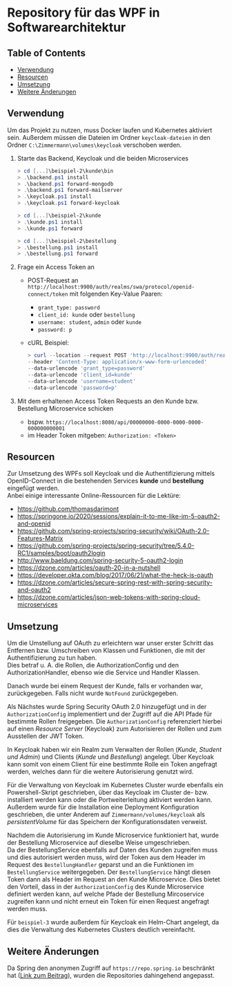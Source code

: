 # Repository für das WPF in Softwarearchitektur

## Table of Contents

- [Verwendung](#verwendung)
- [Resourcen](#resourcen)
- [Umsetzung](#umsetzung)
- [Weitere Änderungen](#weitere-änderungen)

## Verwendung

Um das Projekt zu nutzen, muss Docker laufen und Kubernetes aktiviert sein.
Außerdem müssen die Dateien im Ordner `keycloak-dateien` in den Ordner `C:\Zimmermann\volumes\keycloak` verschoben werden.

1. Starte das Backend, Keycloak und die beiden Microservices

    ```ps1
    > cd [...]\beispiel-2\kunde\bin
    > .\backend.ps1 install
    > .\backend.ps1 forward-mongodb
    > .\backend.ps1 forward-mailserver
    > .\keycloak.ps1 install
    > .\keycloak.ps1 forward-keycloak
    ```

    ```ps1
    > cd [...]\beispiel-2\kunde
    > .\kunde.ps1 install
    > .\kunde.ps1 forward
    ```

    ```ps1
    > cd [...]\beispiel-2\bestellung
    > .\bestellung.ps1 install
    > .\bestellung.ps1 forward
    ```

2. Frage ein Access Token an
   - POST-Request an `http://localhost:9900/auth/realms/swa/protocol/openid-connect/token` mit folgenden Key-Value Paaren:
     - `grant_type: password`
     - `client_id: kunde` oder `bestellung`
     - `username: student`, `admin` oder `kunde`
     - `password: p`

   - cURL Beispiel:

      ```ps1
      > curl --location --request POST 'http://localhost:9900/auth/realms/swa/protocol/openid-connect/token' 
      --header 'Content-Type: application/x-www-form-urlencoded' 
      --data-urlencode 'grant_type=password' 
      --data-urlencode 'client_id=kunde' 
      --data-urlencode 'username=student' 
      --data-urlencode 'password=p'
      ```

3. Mit dem erhaltenen Access Token Requests an den Kunde bzw. Bestellung Microservice schicken
   - bspw. `https://localhost:8080/api/00000000-0000-0000-0000-000000000001`
   - im Header Token mitgeben: `Authorization: <Token>`

## Resourcen

Zur Umsetzung des WPFs soll Keycloak und die Authentifizierung mittels OpenID-Connect in die bestehenden Services **kunde** und **bestellung** eingefügt werden.  
Anbei einige interessante Online-Ressourcen für die Lektüre:

- <https://github.com/thomasdarimont>
- <https://springone.io/2020/sessions/explain-it-to-me-like-im-5-oauth2-and-openid>
- <https://github.com/spring-projects/spring-security/wiki/OAuth-2.0-Features-Matrix>
- <https://github.com/spring-projects/spring-security/tree/5.4.0-RC1/samples/boot/oauth2login>
- <http://www.baeldung.com/spring-security-5-oauth2-login>
- <https://dzone.com/articles/oauth-20-in-a-nutshell>
- <https://developer.okta.com/blog/2017/06/21/what-the-heck-is-oauth>
- <https://dzone.com/articles/secure-spring-rest-with-spring-security-and-oauth2>
- <https://dzone.com/articles/json-web-tokens-with-spring-cloud-microservices> 

## Umsetzung

Um die Umstellung auf OAuth zu erleichtern war unser erster Schritt das Entfernen bzw. Umschreiben von Klassen und Funktionen, die mit der Authentifizierung zu tun haben.  
Dies betraf u. A. die Rollen, die AuthorizationConfig und den AuthorizationHandler, ebenso wie die Service und Handler Klassen.

Danach wurde bei einem Request der Kunde, falls er vorhanden war, zurückgegeben. Falls nicht wurde `NotFound` zurückgegeben.

Als Nächstes wurde Spring Security OAuth 2.0 hinzugefügt und in der `AuthorizationConfig` implementiert und der Zugriff auf die API Pfade für bestimmte Rollen freigegeben.
Die `AuthorizationConfig` referenziert hierbei auf einen *Resource Server* (Keycloak) zum Autorisieren der Rollen und zum Ausstellen der JWT Token.

In Keycloak haben wir ein Realm zum Verwalten der Rollen (*Kunde, Student und Admin*) und Clients (*Kunde* und *Bestellung*) angelegt.
Über Keycloak kann somit von einem Client für eine bestimmte Rolle ein Token angefragt werden, welches dann für die weitere Autorisierung genutzt wird.

Für die Verwaltung von Keycloak im Kubernetes Cluster wurde ebenfalls ein Powershell-Skript geschrieben, über das Keycloak im Cluster de- bzw. installiert werden kann oder die Portweiterleitung aktiviert werden kann.
Außerdem wurde für die Installation eine Deployment Konfiguration geschrieben, die unter Anderem auf `Zimmermann/volumes/keycloak` als *persistentVolume* für das Speichern der Konfigurationsdaten verweist.

Nachdem die Autorisierung im Kunde Microservice funktioniert hat, wurde der Bestellung Microservice auf dieselbe Weise umgeschrieben.  
Da der BestellungService ebenfalls auf Daten des Kunden zugreifen muss und dies autorisiert werden muss, wird der Token aus dem Header im Request des `BestellungHandler` geparst und an die Funktionen im `BestellungService` weitergegeben.
Der `BestellungService` hängt diesen Token dann als Header im Request an den Kunde Microservice.
Dies bietet den Vorteil, dass in der `AuthorizationConfig` des Kunde Microservice definiert werden kann, auf welche Pfade der Bestellung Mircoservice zugreifen kann und nicht erneut ein Token für einen Request angefragt werden muss.

Für `beispiel-3` wurde außerdem für Keycloak ein Helm-Chart angelegt, da dies die Verwaltung des Kubernetes Clusters deutlich vereinfacht.

## Weitere Änderungen

Da Spring den anonymen Zugriff auf `https://repo.spring.io` beschränkt hat ([Link zum Beitrag](https://spring.io/blog/2020/10/29/notice-of-permissions-changes-to-repo-spring-io-fall-and-winter-2020#january-6-2021)), wurden die Repositories dahingehend angepasst.
